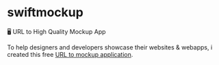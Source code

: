 # swiftmockup
🖥 URL to High Quality Mockup App

To help designers and developers showcase their websites & webapps, i created this free [URL to mockup application](https://www.swiftmockups.com).
